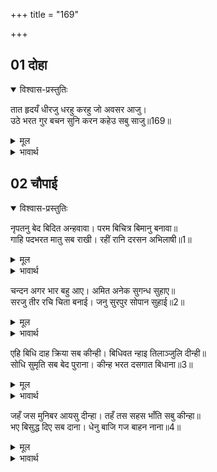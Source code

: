 +++
title = "169"

+++


## 01 दोहा
<details open><summary>विश्वास-प्रस्तुतिः</summary>

तात हृदयँ धीरजु धरहु करहु जो अवसर आजु।  
उठे भरत गुर बचन सुनि करन कहेउ सबु साजु॥169॥  
</details>
<details><summary>मूल</summary>

तात हृदयँ धीरजु धरहु करहु जो अवसर आजु।  
उठे भरत गुर बचन सुनि करन कहेउ सबु साजु॥169॥  
</details>

<details><summary>भावार्थ</summary>

(वशिष्ठजी ने कहा-) हे तात! हृदय में धीरज धरो और आज जिस कार्य के करने का अवसर है, उसे करो। गुरुजी के वचन सुनकर भरतजी उठे और उन्होन्ने सब तैयारी करने के लिए कहा॥169॥  
</details>





## 02 चौपाई
<details open><summary>विश्वास-प्रस्तुतिः</summary>

नृपतनु बेद बिदित अन्हवावा। परम बिचित्र बिमानु बनावा॥  
गाहि पदभरत मातु सब राखी। रहीं रानि दरसन अभिलाषी॥1॥  
</details>
<details><summary>मूल</summary>

नृपतनु बेद बिदित अन्हवावा। परम बिचित्र बिमानु बनावा॥  
गाहि पदभरत मातु सब राखी। रहीं रानि दरसन अभिलाषी॥1॥  
</details>

<details><summary>भावार्थ</summary>

वेदों में बताई हुई विधि से राजा की देह को स्नान कराया गया और परम विचित्र विमान बनाया गया। भरतजी ने सब माताओं को चरण पकडकर रखा (अर्थात प्रार्थना करके उनको सती होने से रोक लिया)। वे रानियाँ भी (श्री राम के) दर्शन की अभिलाषा से रह गईं॥1॥  
</details>

चन्दन अगर भार बहु आए। अमित अनेक सुगन्ध सुहाए॥  
सरजु तीर रचि चिता बनाई। जनु सुरपुर सोपान सुहाई॥2॥  

<details><summary>मूल</summary>

चन्दन अगर भार बहु आए। अमित अनेक सुगन्ध सुहाए॥  
सरजु तीर रचि चिता बनाई। जनु सुरपुर सोपान सुहाई॥2॥  
</details>

<details><summary>भावार्थ</summary>

चन्दन और अगर के तथा और भी अनेकों प्रकार के अपार (कपूर, गुग्गुल, केसर आदि) सुगन्ध द्रव्यों के बहुत से बोझ आए। सरयूजी के तट पर सुन्दर चिता रचकर बनाई गई, (जो ऐसी मालूम होती थी) मानो स्वर्ग की सुन्दर सीढी हो॥2॥  
</details>

एहि बिधि दाह क्रिया सब कीन्ही। बिधिवत न्हाइ तिलाञ्जुलि दीन्ही॥  
सोधि सुमृति सब बेद पुराना। कीन्ह भरत दसगात बिधाना॥3॥  

<details><summary>मूल</summary>

एहि बिधि दाह क्रिया सब कीन्ही। बिधिवत न्हाइ तिलाञ्जुलि दीन्ही॥  
सोधि सुमृति सब बेद पुराना। कीन्ह भरत दसगात बिधाना॥3॥  
</details>

<details><summary>भावार्थ</summary>

इस प्रकार सब दाह क्रिया की गई और सबने विधिपूर्वक स्नान करके तिलाञ्जलि दी। फिर वेद, स्मृति और पुराण सबका मत निश्चय करके उसके अनुसार भरतजी ने पिता का दशगात्र विधान (दस दिनों के कृत्य) किया॥3॥  
</details>

जहँ जस मुनिबर आयसु दीन्हा। तहँ तस सहस भाँति सबु कीन्हा॥  
भए बिसुद्ध दिए सब दाना। धेनु बाजि गज बाहन नाना॥4॥  

<details><summary>मूल</summary>

जहँ जस मुनिबर आयसु दीन्हा। तहँ तस सहस भाँति सबु कीन्हा॥  
भए बिसुद्ध दिए सब दाना। धेनु बाजि गज बाहन नाना॥4॥  
</details>

<details><summary>भावार्थ</summary>

मुनि श्रेष्ठ वशिष्ठजी ने जहाँ जैसी आज्ञा दी, वहाँ भरतजी ने सब वैसा ही हजारों प्रकार से किया। शुद्ध हो जाने पर (विधिपूर्वक) सब दान दिए। गायें तथा घोडे, हाथी आदि अनेक प्रकार की सवारियाँ,॥4॥  
</details>


